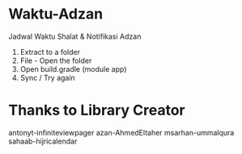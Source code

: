 # Waktu-Adzan
Jadwal Waktu Shalat &amp; Notifikasi Adzan

1. Extract to a folder
2. File - Open the folder
3. Open build.gradle (module app)
4. Sync / Try again

# Thanks to Library Creator
antonyt-infiniteviewpager
azan-AhmedEltaher
msarhan-ummalqura
sahaab-hijricalendar
